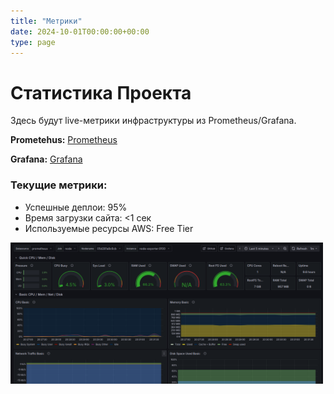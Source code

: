 ```yaml
---
title: "Метрики"
date: 2024-10-01T00:00:00+00:00
type: page
---
```


# Статистика Проекта

<p>Здесь будут live-метрики инфраструктуры из Prometheus/Grafana.</p>

**Prometehus:** [Prometheus](https://prometheus.e-petko.dev/targets)

**Grafana:** [Grafana](https://grafana.e-petko.dev/dashboards)

### Текущие метрики:
- Успешные деплои: 95%
- Время загрузки сайта: <1 сек
- Используемые ресурсы AWS: Free Tier

<img src="static/metric-diag.png" alt="Диаграмма метрик" width="500">  <!-- Добавь свою диаграмму в static/metric-diag.webp -->